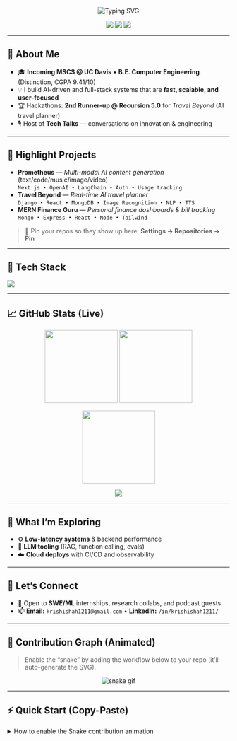 <!-- Profile Header -->
<p align="center">
  <img src="https://readme-typing-svg.herokuapp.com?font=Inter&size=28&duration=3500&pause=800&center=true&vCenter=true&width=900&lines=Hey%2C+I'm+Krishi+Shah+%F0%9F%91%8B;MSCS+@+UC+Davis+%7C+Software+Developer;AI+%2B+Full-Stack+%2B+Systems+Enthusiast;Always+building%2C+always+learning" alt="Typing SVG" />
</p>

<p align="center">
  <a href="mailto:krishishah1211@gmail.com"><img src="https://img.shields.io/badge/Email-krishishah1211%40gmail.com-red?style=for-the-badge&logo=gmail" /></a>
  <a href="https://www.linkedin.com/in/krishishah1211/"><img src="https://img.shields.io/badge/LinkedIn-Krishi%20Shah-0A66C2?style=for-the-badge&logo=linkedin" /></a>
  <img src="https://komarev.com/ghpvc/?username=krishishah1211&label=Profile%20Views&color=0e75b6&style=for-the-badge" />
</p>

---

## 👋 About Me
- 🎓 **Incoming MSCS @ UC Davis** • **B.E. Computer Engineering** (Distinction, CGPA 9.41/10)
- 💡 I build AI-driven and full-stack systems that are **fast, scalable, and user-focused**
- 🏆 Hackathons: **2nd Runner-up @ Recursion 5.0** for *Travel Beyond* (AI travel planner)
- 🎙️ Host of **Tech Talks** — conversations on innovation & engineering

---

## 🚀 Highlight Projects
- **Prometheus** — *Multi-modal AI content generation* (text/code/music/image/video)  
  `Next.js • OpenAI • LangChain • Auth • Usage tracking`
- **Travel Beyond** — *Real-time AI travel planner*  
  `Django • React • MongoDB • Image Recognition • NLP • TTS`
- **MERN Finance Guru** — *Personal finance dashboards & bill tracking*  
  `Mongo • Express • React • Node • Tailwind`

> 🔗 Pin your repos so they show up here: **Settings → Repositories → Pin**

---

## 🧰 Tech Stack
<p>
  <img src="https://skillicons.dev/icons?i=python,js,ts,cpp,java,react,nextjs,redux,nodejs,express,django,fastapi,html,css,tailwind,mui,postgres,mongodb,redis,prisma,docker,git,linux,vscode,vercel" />
</p>

---

## 📈 GitHub Stats (Live)
<p align="center">
  <img height="165" src="https://github-readme-stats.vercel.app/api?username=krishishah1211&show_icons=true&count_private=true&hide_title=true&hide_border=true" />
  <img height="165" src="https://streak-stats.demolab.com?user=krishishah1211&hide_border=true" />
</p>
<p align="center">
  <img height="165" src="https://github-readme-stats.vercel.app/api/top-langs/?username=krishishah1211&layout=compact&hide_border=true&langs_count=8" />
</p>
<p align="center">
  <img src="https://github-profile-trophy.vercel.app/?username=krishishah1211&theme=flat&row=1&no-frame=true&margin-w=10" />
</p>

---

## 🧪 What I’m Exploring
- ⚙️ **Low-latency systems** & backend performance
- 🧠 **LLM tooling** (RAG, function calling, evals)
- ☁️ **Cloud deploys** with CI/CD and observability

---

## 💬 Let’s Connect
- 💼 Open to **SWE/ML** internships, research collabs, and podcast guests
- 📫 **Email:** `krishishah1211@gmail.com` • **LinkedIn:** `/in/krishishah1211/`

---

## 🐍 Contribution Graph (Animated)
> Enable the “snake” by adding the workflow below to your repo (it’ll auto-generate the SVG).
<p align="center">
  <img src="https://raw.githubusercontent.com/krishishah1211/krishishah1211/output/snake.svg" alt="snake gif" />
</p>

---

## ⚡ Quick Start (Copy-Paste)
<details>
<summary>How to enable the Snake contribution animation</summary>

1. Create a repo named **`krishishah1211/krishishah1211`** (same as your username).  
2. Add this GitHub Action: `.github/workflows/snake.yml`
   
```yml
name: Generate Snake
on:
  schedule: [{ cron: "0 */12 * * *" }]
  workflow_dispatch:
  push: { branches: ["main"] }

jobs:
  build:
    runs-on: ubuntu-latest
    steps:
      - uses: Platane/snk@v3
        with:
          github_user_name: krishishah1211
          outputs: |
            dist/snake.svg
      - uses: crazy-max/ghaction-github-pages@v3
        with:
          target_branch: output
          build_dir: dist
        env:
          GITHUB_TOKEN: ${{ secrets.GITHUB_TOKEN }}
